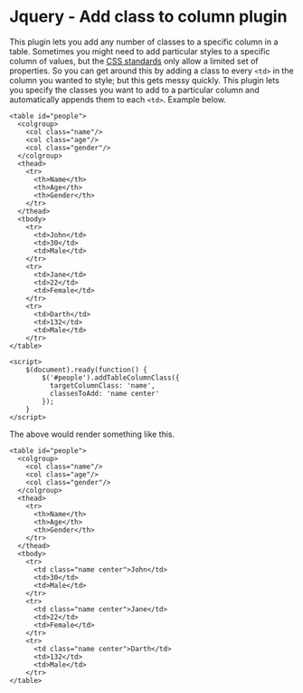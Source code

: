 Jquery - Add class to column plugin
===================================

This plugin lets you add any number of classes to a specific column in a table. Sometimes you might need to add particular styles to a
specific column of values, but the [CSS standards](http://www.w3.org/TR/CSS21/tables.html#columns) only allow a limited set of properties. So you can get around this by adding a class to every `<td>` in the column you wanted to style; but this gets messy quickly. This plugin lets you specify the classes you want to add to a particular column and automatically appends them to each `<td>`. Example below.

	<table id="people">
	  <colgroup>
	    <col class="name"/>
	    <col class="age"/>
	    <col class="gender"/>
	  </colgroup>
	  <thead>
	    <tr>
	      <th>Name</th>
	      <th>Age</th>
	      <th>Gender</th>
	    </tr>
	  </thead>
	  <tbody>
	    <tr>
	      <td>John</td>
	      <td>30</td>
	      <td>Male</td>
	    </tr>
	    <tr>
	      <td>Jane</td>
	      <td>22</td>
	      <td>Female</td>
	    </tr>
	    <tr>
	      <td>Darth</td>
	      <td>132</td>
	      <td>Male</td>
	    </tr>
	</table>

	<script>
		$(document).ready(function() {
			$('#people').addTableColumnClass({
			  targetColumnClass: 'name',
			  classesToAdd: 'name center'
			});
		}
	</script>

The above would render something like this.

	<table id="people">
	  <colgroup>
	    <col class="name"/>
	    <col class="age"/>
	    <col class="gender"/>
	  </colgroup>
	  <thead>
	    <tr>
	      <th>Name</th>
	      <th>Age</th>
	      <th>Gender</th>
	    </tr>
	  </thead>
	  <tbody>
	    <tr>
	      <td class="name center">John</td>
	      <td>30</td>
	      <td>Male</td>
	    </tr>
	    <tr>
	      <td class="name center">Jane</td>
	      <td>22</td>
	      <td>Female</td>
	    </tr>
	    <tr>
	      <td class="name center">Darth</td>
	      <td>132</td>
	      <td>Male</td>
	    </tr>
	</table>
